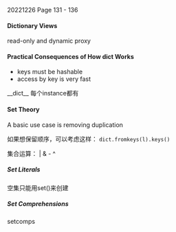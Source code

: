 20221226    Page 131 - 136

#### Dictionary Views

read-only and dynamic proxy

#### Practical Consequences of How dict Works
* keys must be hashable
* access by key is very fast

\_\_dict__ 每个instance都有

#### Set Theory

A basic use case is removing duplication

如果想保留顺序，可以考虑这样：
`dict.fromkeys(l).keys()`

集合运算：
| & - ^

##### Set Literals
空集只能用set()来创建

##### Set Comprehensions

setcomps
